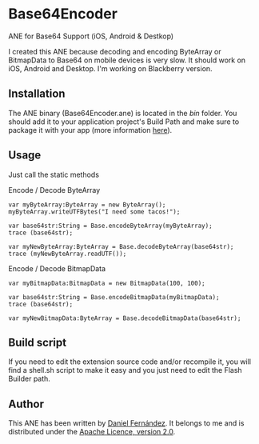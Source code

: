 Base64Encoder
=============

ANE for Base64 Support (iOS, Android &amp; Destkop)

I created this ANE because decoding and encoding ByteArray or BitmapData to Base64 on mobile devices is very slow. It should work on iOS, Android and Desktop. I'm working on Blackberry version.


Installation
---------

The ANE binary (Base64Encoder.ane) is located in the *bin* folder. You should add it to your application project's Build Path and make sure to package it with your app (more information [here](http://help.adobe.com/en_US/air/build/WS597e5dadb9cc1e0253f7d2fc1311b491071-8000.html)).


Usage
---------

Just call the static methods

Encode / Decode ByteArray

    
    var myByteArray:ByteArray = new ByteArray();
    myByteArray.writeUTFBytes("I need some tacos!");
    
    var base64str:String = Base.encodeByteArray(myByteArray);
    trace (base64str);
    
    var myNewByteArray:ByteArray = Base.decodeByteArray(base64str);
    trace (myNewByteArray.readUTF());
    	
    
Encode / Decode BitmapData

    
    var myBitmapData:BitmapData = new BitmapData(100, 100);
    
    var base64str:String = Base.encodeBitmapData(myBitmapData);
    trace (base64str);
    
    var myNewBitmapData:ByteArray = Base.decodeBitmapData(base64str);
    	


Build script
---------

If you need to edit the extension source code and/or recompile it, you will find a shell.sh script to make it easy and you just need to edit the Flash Builder path.


Author
------

This ANE has been written by [Daniel Fernández](http://tangamampilia.net). It belongs to me and is distributed under the [Apache Licence, version 2.0](http://www.apache.org/licenses/LICENSE-2.0).
